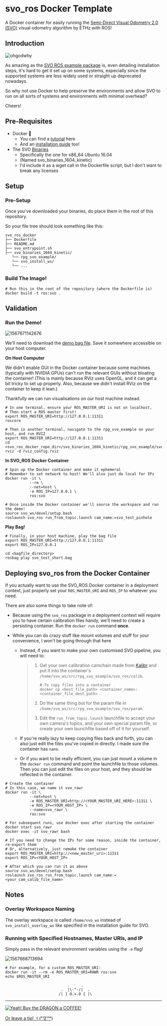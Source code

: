 # svo_ros Docker Template
A Docker container for easily running the [Semi-Direct Visual Odometry 2.0 (SVO)](http://rpg.ifi.uzh.ch/svo2.html) visual odometry algorithm by ETHz with ROS!



## Introduction

![ohgodwhy](assets/ohgodwhy.png)

As amazing as the [SVO ROS example package](https://github.com/uzh-rpg/rpg_svo_example) is, even detailing installation steps, it's hard to get it set up on some systems, especially since the supported systems are less widely used or straight up deprecated nowadays.

So why not use Docker to help preserve the environments and allow SVO to run on all sorts of systems and environments with minimal overhead?

Cheers!



## Pre-Requisites

- Docker :whale:
  - You can find a [tutorial](https://github.com/methylDragon/docker-reference/blob/master/01%20Docker%20Crash%20Course.md) here
  - And an [installation guide](https://github.com/methylDragon/docker-reference/blob/master/01%20Docker%20Crash%20Course.md#2.2) too!
- The SVO [Binaries](http://rpg.ifi.uzh.ch/svo2.html)
  - Specifically the one for x86_64 Ubuntu 16.04
  - (Named svo_binaries_1604_kinetic)
  - I'd include it as a wget call in the Dockerfile script, but I don't want to break any licenses



## Setup

### Pre-Setup

Once you've downloaded your binaries, do place them in the root of this repository.

So your file tree should look something like this:

```
svo_ros_docker
├── Dockerfile
├── README.md
├── svo_entrypoint.sh
├── svo_binaries_1604_kinetic/
   └── rpg_svo_example/
   └── svo_install_ws/
   └── ...
```



### Build The Image!

```shell
# Run this in the root of the repository (where the Dockerfile is)
docker build -t ros:svo .
```



## Validation

### Run the Demo!

![1567671142676](assets/1567671142676.png)

We'll need to download the [demo bag file](http://rpg.ifi.uzh.ch/svo2/svo_test_short.bag). Save it somewhere accessible on your host computer.

**On Host Computer**

We didn't enable GUI in the Docker container because some machines (typically with NVIDIA GPUs) can't run the relevant GUIs without bloating the container! (This is mainly because RViz uses OpenGL, and it can get a bit tricky to set up properly. Also, because we didn't install RViz on the container to keep it lean.)

Thankfully we can run visualisations on our host machine instead.

```shell
# In one terminal, ensure your ROS_MASTER_URI is not on localhost,
# Then start a ROS master first!
export ROS_MASTER_URI=http://127.0.0.1:11311
roscore

# Then in another terminal, navigate to the rpg_svo_example on your host, and run RVIZ
export ROS_MASTER_URI=http://127.0.0.1:11311
cd <svo_ros_docker_repo_dir>/svo_binaries_1604_kinetic/rpg_svo_example/svo_ros
rviz -d rviz_config.rviz
```

**In SVO_ROS Docker Container**

```shell
# Spin up the Docker container and make it ephemeral
# Remember to set network to host! We'll also just do local for IPs
docker run -it \
           --rm \
           --net=host \
           -e ROS_IP=127.0.0.1 \
           ros:svo

# Once inside the Docker container we'll source the workspace and run the demo!
source svo_ws/devel/setup.bash
roslaunch svo_ros run_from_topic.launch cam_name:=svo_test_pinhole
```

**Play Bag!**

```shell
# Finally, in your host machine, play the bag file
export ROS_MASTER_URI=http://127.0.0.1:11311
export ROS_IP=127.0.0.1

cd <bagfile_directory>
rosbag play svo_test_short.bag
```



## Deploying svo_ros from the Docker Container

If you actually want to use the SVO_ROS Docker container in a deployment context, just properly set your `ROS_MASTER_URI` and `ROS_IP` to whatever you need.

There are also some things to take note of:

- Because using the `svo_ros` package in a deployment context will require you to have certain calibration files handy, we'll need to create a persisting container. Run the `docker run` command **once**.

- While you can do crazy stuff like mount volumes and stuff for your convenience, I won't be going through that here

  - Instead, if you want to make your own customised SVO pipeline, you will need to:

    > 1. Get your own calibration camchain made from [Kalibr](https://github.com/ethz-asl/kalibr) and put it into the container's `/home/svo_ws/src/rpg_svo_example/svo_ros/calib`.
    >
    >    ```shell
    >    # To copy files into a container
    >    docker cp <host_file_path> <container_name>:<container_file_dest_path>
    >    ```
    >
    > 2. Do the same thing but for the param file in `/home/svo_ws/src/rpg_svo_example/svo_ros/param`.
    >
    > 3. Edit the `run_from_topic.launch` launchfile to accept your own camera's topics, and your own special param file, or create your own launchfile based off of it for yourself.

  - If you're really lazy to keep copying files back and forth, you can also just edit the files you've copied in directly. I made sure the container has `nano`.

  - Or if you want to be really efficient, you can just mount a volume in the `docker run` command and point the launchfile to those volumes. Then you can just edit the files on your host, and they should be reflected in the container.

```shell
# Create the container
# In this case, we name it svo_rawr
docker run -it \
           --net=host \
           -e ROS_MASTER_URI=http://<YOUR_MASTER_URI_HERE>:11311 \
           -e ROS_IP=<YOUR_HOST_IP> \
           --name=svo_rawr \
           ros:svo
           
# For subsequent runs, use docker exec after starting the container
docker start svo_rawr
docker exec -it svo_rawr bash

# If you need to change the IPs for some reason, inside the container, re-export them
# Or, alternatively, just remake the container
export ROS_MASTER_URI=http://<new_master_uri>:11311
export ROS_IP=<YOUR_HOST_IP>

# After which you can run it as above
source svo_ws/devel/setup.bash
roslaunch svo_ros run_from_topic.launch cam_name:=<your_cam_calib_file_name>
```



## Notes

### Overlay Workspace Naming

The overlay workspace is called `/home/svo_ws` instead of `svo_install_overlay_ws` like specified in the installation guide for SVO.



### Running with Specified Hostnames, Master URIs, and IP

Simply pass in the relevant environment variables using the `-e` flag!

![1567668713694](assets/1567668713694.png)

```shell
# For example, for a custom ROS_MASTER_URI:
docker run -it --rm -e ROS_MASTER_URI=RAWR ros:svo
echo $ROS_MASTER_URI
```



```
                            .     .
                         .  |\-^-/|  .    
                        /| } O.=.O { |\
```

---

 [![Yeah! Buy the DRAGON a COFFEE!](assets/COFFEE%20BUTTON%20%E3%83%BE(%C2%B0%E2%88%87%C2%B0%5E)-1567671281238.png)](https://www.buymeacoffee.com/methylDragon)

[Or leave a tip! ヾ(°∇°*)](https://www.paypal.me/methylDragon)

